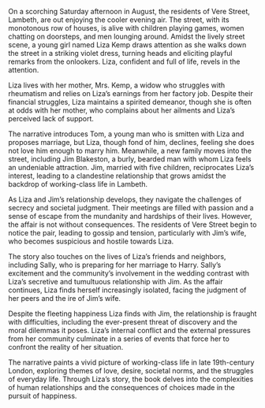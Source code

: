 On a scorching Saturday afternoon in August, the residents of Vere Street, Lambeth, are out enjoying the cooler evening air. The street, with its monotonous row of houses, is alive with children playing games, women chatting on doorsteps, and men lounging around. Amidst the lively street scene, a young girl named Liza Kemp draws attention as she walks down the street in a striking violet dress, turning heads and eliciting playful remarks from the onlookers. Liza, confident and full of life, revels in the attention.

Liza lives with her mother, Mrs. Kemp, a widow who struggles with rheumatism and relies on Liza’s earnings from her factory job. Despite their financial struggles, Liza maintains a spirited demeanor, though she is often at odds with her mother, who complains about her ailments and Liza’s perceived lack of support.

The narrative introduces Tom, a young man who is smitten with Liza and proposes marriage, but Liza, though fond of him, declines, feeling she does not love him enough to marry him. Meanwhile, a new family moves into the street, including Jim Blakeston, a burly, bearded man with whom Liza feels an undeniable attraction. Jim, married with five children, reciprocates Liza’s interest, leading to a clandestine relationship that grows amidst the backdrop of working-class life in Lambeth.

As Liza and Jim’s relationship develops, they navigate the challenges of secrecy and societal judgment. Their meetings are filled with passion and a sense of escape from the mundanity and hardships of their lives. However, the affair is not without consequences. The residents of Vere Street begin to notice the pair, leading to gossip and tension, particularly with Jim’s wife, who becomes suspicious and hostile towards Liza.

The story also touches on the lives of Liza’s friends and neighbors, including Sally, who is preparing for her marriage to Harry. Sally’s excitement and the community’s involvement in the wedding contrast with Liza’s secretive and tumultuous relationship with Jim. As the affair continues, Liza finds herself increasingly isolated, facing the judgment of her peers and the ire of Jim’s wife.

Despite the fleeting happiness Liza finds with Jim, the relationship is fraught with difficulties, including the ever-present threat of discovery and the moral dilemmas it poses. Liza’s internal conflict and the external pressures from her community culminate in a series of events that force her to confront the reality of her situation.

The narrative paints a vivid picture of working-class life in late 19th-century London, exploring themes of love, desire, societal norms, and the struggles of everyday life. Through Liza’s story, the book delves into the complexities of human relationships and the consequences of choices made in the pursuit of happiness.